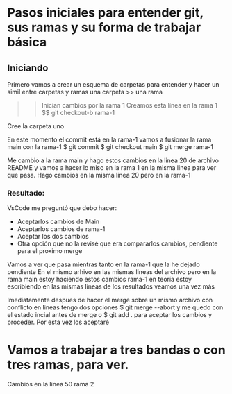# Pasos iniciales para entender git, sus ramas y su forma de trabajar básica

## Iniciando 
Primero vamos a crear un esquema de carpetas para entender y hacer un simil entre carpetas y ramas   una carpeta >> una rama


>>Inician cambios por la rama 1
Creamos esta línea en la rama 1
$$ git checkout-b rama-1

Cree la carpeta uno

En este momento el commit está en la rama-1 
vamos a fusionar la rama main con la rama-1
$ git commit
$ git checkout main
$ git merge rama-1


Me cambio a la rama main y hago estos cambios en la linea 20 de archivo README y vamos a hacer lo miso en la rama 1 en la misma linea para ver que pasa.
Hago cambios en la misma linea 20 pero en la rama-1

### Resultado:
VsCode me preguntó que debo hacer:
- Aceptarlos cambios de Main
- Aceptarlos cambios de rama-1
- Aceptar los dos cambios
- Otra opción que no la revisé que era compararlos cambios, pendiente para el proximo merge


Vamos a ver que pasa mientras tanto en la rama-1 que la he dejado pendiente
En el mismo arhivo en las mismas lineas del archivo pero en la rama main estoy haciendo estos cambios rama-1
en teoría estoy escribiendo en las mismas lineas de los resultados veamos una vez más



Imediatamente despues de hacer el merge sobre un mismo archivo con conflicto en lineas tengo dos opciones 
$ git merge --abort
y me quedo con el estado incial antes de merge 
o
$ git add .
para aceptar los cambios y proceder.
Por esta vez los aceptaré 



# Vamos a trabajar a tres bandas o con tres ramas, para ver.


Cambios en la linea 50 rama 2